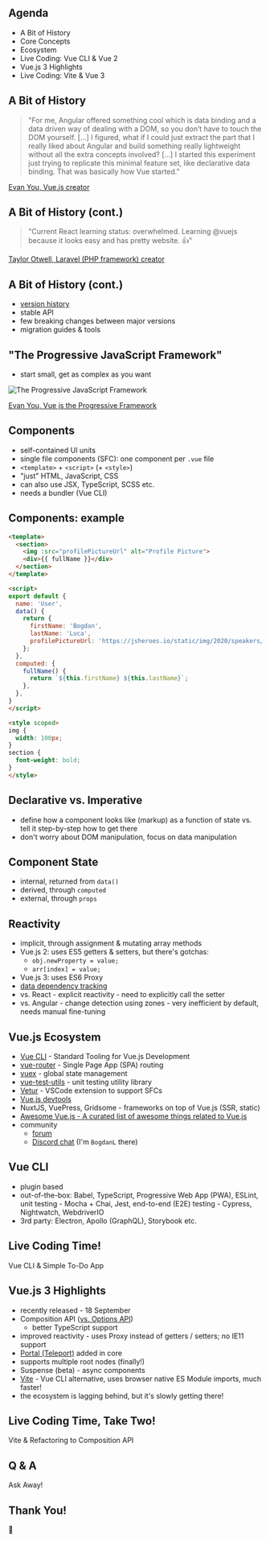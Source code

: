 ## Agenda

- A Bit of History
- Core Concepts
- Ecosystem
- Live Coding: Vue CLI & Vue 2
- Vue.js 3 Highlights
- Live Coding: Vite & Vue 3


## A Bit of History

> "For me, Angular offered something cool which is data binding and a data driven way of dealing with a DOM, so you don’t have to touch the DOM yourself. [...] I figured, what if I could just extract the part that I really liked about Angular and build something really lightweight without all the extra concepts involved? [...] I started this experiment just trying to replicate this minimal feature set, like declarative data binding. That was basically how Vue started."

[Evan You, Vue.js creator](https://www.freecodecamp.org/news/between-the-wires-an-interview-with-vue-js-creator-evan-you-e383cbf57cc4/)


## A Bit of History (cont.)

> "Current React learning status: overwhelmed. Learning @vuejs because it looks easy and has pretty website. 👍"

[Taylor Otwell, Laravel (PHP framework) creator](https://twitter.com/taylorotwell/status/590281695581982720)


## A Bit of History (cont.)

- [version history](https://en.wikipedia.org/wiki/Vue.js#History)
- stable API
- few breaking changes between major versions
- migration guides & tools


## "The Progressive JavaScript Framework"

- start small, get as complex as you want

![The Progressive JavaScript Framework](https://sites.google.com/site/webdevelopart/_/rsrc/1511099898084/22-script/javascript/vue-js/Progressive%20framework.png)

[Evan You, Vue js the Progressive Framework](https://www.youtube.com/watch?v=pBBSp_iIiVM)


## Components
- self-contained UI units
- single file components (SFC): one component per `.vue` file
- `<template>` + `<script>` (+ `<style>`)
- "just" HTML, JavaScript, CSS
- can also use JSX, TypeScript, SCSS etc.
- needs a bundler (Vue CLI)


## Components: example
```html
<template>
  <section>
    <img :src="profilePictureUrl" alt="Profile Picture">
    <div>{{ fullName }}</div>
  </section>
</template>

<script>
export default {
  name: 'User',
  data() {
    return {
      firstName: 'Bogdan',
      lastName: 'Luca',
      profilePictureUrl: 'https://jsheroes.io/static/img/2020/speakers/bogdan-luca.jpg',
    };
  },
  computed: {
    fullName() {
      return `${this.firstName} ${this.lastName}`;
    },
  },
}
</script>

<style scoped>
img {
  width: 100px;
}
section {
  font-weight: bold;
}
</style>
```

## Declarative vs. Imperative
- define how a component looks like (markup) as a function of state vs. tell it step-by-step how to get there
- don't worry about DOM manipulation, focus on data manipulation


## Component State
- internal, returned from `data()`
- derived, through `computed`
- external, through `props`


## Reactivity
- implicit, through assignment & mutating array methods
- Vue.js 2: uses ES5 getters & setters, but there's gotchas:
  - `obj.newProperty = value;`
  - `arr[index] = value;`
- Vue.js 3: uses ES6 Proxy
- [data dependency tracking](https://vuejs.org/v2/guide/reactivity.html#How-Changes-Are-Tracked)
- vs. React - explicit reactivity - need to explicitly call the setter
- vs. Angular - change detection using zones - very inefficient by default, needs manual fine-tuning


## Vue.js Ecosystem
- [Vue CLI](https://cli.vuejs.org/) - Standard Tooling for Vue.js Development
- [vue-router](https://router.vuejs.org/) - Single Page App (SPA) routing
- [vuex](https://vuex.vuejs.org/) - global state management
- [vue-test-utils](https://vue-test-utils.vuejs.org/) - unit testing utility library
- [Vetur](https://marketplace.visualstudio.com/items?itemName=octref.vetur) - VSCode extension to support SFCs
- [Vue.js devtools](https://chrome.google.com/webstore/detail/vuejs-devtools/nhdogjmejiglipccpnnnanhbledajbpd)
- NuxtJS, VuePress, Gridsome - frameworks on top of Vue.js (SSR, static)
- [Awesome Vue.js - A curated list of awesome things related to Vue.js](https://github.com/vuejs/awesome-vue)
- community
  - [forum](https://forum.vuejs.org/)
  - [Discord chat](https://chat.vuejs.org/) (I'm `BogdanL` there)


## Vue CLI
- plugin based
- out-of-the-box: Babel, TypeScript, Progressive Web App (PWA), ESLint, unit testing - Mocha + Chai, Jest, end-to-end (E2E) testing - Cypress, Nightwatch, WebdriverIO
- 3rd party: Electron, Apollo (GraphQL), Storybook etc.


## Live Coding Time!

Vue CLI & Simple To-Do App


## Vue.js 3 Highlights

- recently released - 18 September
- Composition API ([vs. Options API](https://user-images.githubusercontent.com/499550/62783026-810e6180-ba89-11e9-8774-e7771c8095d6.png))
  - better TypeScript support
- improved reactivity - uses Proxy instead of getters / setters; no IE11 support
- [Portal (Teleport)](https://v3.vuejs.org/guide/teleport.html) added in core
- supports multiple root nodes (finally!)
- Suspense (beta) - async components
- [Vite](https://github.com/vitejs/vite) - Vue CLI alternative, uses browser native ES Module imports, much faster!
- the ecosystem is lagging behind, but it's slowly getting there!


## Live Coding Time, Take Two!

Vite & Refactoring to Composition API


## Q & A

Ask Away!


## Thank You!

🙏


##
